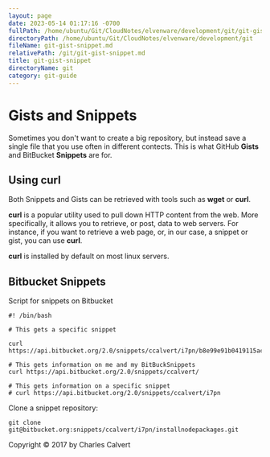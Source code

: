 ```yaml
---
layout: page
date: 2023-05-14 01:17:16 -0700
fullPath: /home/ubuntu/Git/CloudNotes/elvenware/development/git/git-gist-snippet.md
directoryPath: /home/ubuntu/Git/CloudNotes/elvenware/development/git
fileName: git-gist-snippet.md
relativePath: /git/git-gist-snippet.md
title: git-gist-snippet
directoryName: git
category: git-guide
---
```


# Gists and Snippets

Sometimes you don't want to create a big repository, but instead save a single file that you use often in different contects. This is what GitHub **Gists** and BitBucket **Snippets** are for.

## Using **curl**

Both Snippets and Gists can be retrieved with tools such as **wget** or **curl**.

**curl** is a popular utility used to pull down HTTP content from the web. More specifically, it allows you to retrieve, or post, data to web servers. For instance, if you want to retrieve a web page, or, in our case, a snippet or gist, you can use **curl**.

**curl** is installed by default on most linux servers.

## Bitbucket Snippets

Script for snippets on Bitbucket

```
#! /bin/bash

# This gets a specific snippet

curl https://api.bitbucket.org/2.0/snippets/ccalvert/i7pn/b8e99e91b0419115ac14f79ba9b3d29c6bc5446d/files/InstallNodePackages.sh

# This gets information on me and my BitBuckSnippets
curl https://api.bitbucket.org/2.0/snippets/ccalvert/

# This gets information on a specific snippet
# curl https://api.bitbucket.org/2.0/snippets/ccalvert/i7pn
```

Clone a snippet repository:

    git clone git@bitbucket.org:snippets/ccalvert/i7pn/installnodepackages.git

Copyright &copy; 2017 by Charles Calvert
